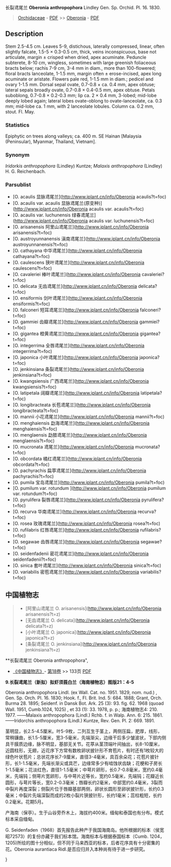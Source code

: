 长裂鸢尾兰 **Oberonia anthropophora** Lindley Gen. Sp. Orchid. Pl. 16. 1830.

> [Orchidaceae](http://www.iplant.cn/info/Orchidaceae?t=foc) - [PDF](http://www.iplant.cn/foc/pdf/Orchidaceae.pdf) >> [Oberonia](http://www.iplant.cn/info/Oberonia?t=foc) - [PDF](http://www.iplant.cn/foc/pdf/Oberonia.pdf)

## Description

Stem 2.5-4.5 cm. Leaves 5-9, distichous, laterally compressed, linear, often slightly falcate, 1.5-5 × 0.3-0.5 cm, thick, veins inconspicuous, base not articulate, margin ± crisped when dried, apex acuminate. Peduncle subterete, 8-10 cm, wingless, sometimes with large greenish foliaceous bracts below; rachis 7-9 cm, 3-4 mm in diam., more than 100-flowered; floral bracts lanceolate, 1-1.5 mm, margin often ± erose-incised, apex long acuminate or aristate. Flowers pale red, 1-1.5 mm in diam.; pedicel and ovary 1-1.5 mm. Dorsal sepal ovate, 0.7-0.8 × ca. 0.4 mm, apex obtuse; lateral sepals broadly ovate, 0.7-0.8 × 0.4-0.5 mm, apex obtuse. Petals suboblong, 0.7-0.8 × 0.2-0.3 mm; lip ca. 2 × 0.4 mm, 3-lobed; mid-lobe deeply lobed again; lateral lobes ovate-oblong to ovate-lanceolate, ca. 0.3 mm; mid-lobe ca. 1 mm, with 2 lanceolate lobules. Column ca. 0.2 mm, stout. Fl. May.

### Statistics
Epiphytic on trees along valleys; ca. 400 m. SE Hainan [Malaysia (Peninsular), Myanmar, Thailand, Vietnam].

### Synonym
*Iridorkis anthropophora* (Lindley) Kuntze; *Malaxis anthropophora* (Lindley) H. G. Reichenbach.

### Parsublist

* [O.  acaulis  显脉鸢尾兰](http://www.iplant.cn/info/Oberonia acaulis?t=foc)
* [O.  acaulis var. acaulis  显脉鸢尾兰(原变种)](http://www.iplant.cn/info/Oberonia acaulis var. acaulis?t=foc)
* [O.  acaulis var. luchunensis  绿春鸢尾兰](http://www.iplant.cn/info/Oberonia acaulis var. luchunensis?t=foc)
* [O.  arisanensis  阿里山鸢尾兰](http://www.iplant.cn/info/Oberonia arisanensis?t=foc)
* [O.  austroyunnanensis  滇南鸢尾兰](http://www.iplant.cn/info/Oberonia austroyunnanensis?t=foc)
* [O.  cathayana  中华鸢尾兰](http://www.iplant.cn/info/Oberonia cathayana?t=foc)
* [O.  caulescens  狭叶鸢尾兰](http://www.iplant.cn/info/Oberonia caulescens?t=foc)
* [O.  cavaleriei  棒叶鸢尾兰](http://www.iplant.cn/info/Oberonia cavaleriei?t=foc)
* [O.  delicata  无齿鸢尾兰](http://www.iplant.cn/info/Oberonia delicata?t=foc)
* [O.  ensiformis  剑叶鸢尾兰](http://www.iplant.cn/info/Oberonia ensiformis?t=foc)
* [O.  falconeri  短耳鸢尾兰](http://www.iplant.cn/info/Oberonia falconeri?t=foc)
* [O.  gammiei  齿瓣鸢尾兰](http://www.iplant.cn/info/Oberonia gammiei?t=foc)
* [O.  gigantea  橙黄鸢尾兰](http://www.iplant.cn/info/Oberonia gigantea?t=foc)
* [O.  integerrima  全唇鸢尾兰](http://www.iplant.cn/info/Oberonia integerrima?t=foc)
* [O.  japonica  小叶鸢尾兰](http://www.iplant.cn/info/Oberonia japonica?t=foc)
* [O.  jenkinsiana  条裂鸢尾兰](http://www.iplant.cn/info/Oberonia jenkinsiana?t=foc)
* [O.  kwangsiensis  广西鸢尾兰](http://www.iplant.cn/info/Oberonia kwangsiensis?t=foc)
* [O.  latipetala  阔瓣鸢尾兰](http://www.iplant.cn/info/Oberonia latipetala?t=foc)
* [O.  longibracteata  长苞鸢尾兰](http://www.iplant.cn/info/Oberonia longibracteata?t=foc)
* [O.  mannii  小花鸢尾兰](http://www.iplant.cn/info/Oberonia mannii?t=foc)
* [O.  menghaiensis  勐海鸢尾兰](http://www.iplant.cn/info/Oberonia menghaiensis?t=foc)
* [O.  menglaensis  勐腊鸢尾兰](http://www.iplant.cn/info/Oberonia menglaensis?t=foc)
* [O.  mucronata  鸢尾兰](http://www.iplant.cn/info/Oberonia mucronata?t=foc)
* [O.  obcordata  橘红鸢尾兰](http://www.iplant.cn/info/Oberonia obcordata?t=foc)
* [O.  pachyrachis  扁葶鸢尾兰](http://www.iplant.cn/info/Oberonia pachyrachis?t=foc)
* [O.  pumila  宝岛鸢尾兰](http://www.iplant.cn/info/Oberonia pumila?t=foc)
* [O.  pumilum var. rotundum  ](http://www.iplant.cn/info/Oberonia pumilum var. rotundum?t=foc)
* [O.  pyrulifera  裂唇鸢尾兰](http://www.iplant.cn/info/Oberonia pyrulifera?t=foc)
* [O.  recurva  华南鸢尾兰](http://www.iplant.cn/info/Oberonia recurva?t=foc)
* [O.  rosea  玫瑰鸢尾兰](http://www.iplant.cn/info/Oberonia rosea?t=foc)
* [O.  rufilabris  红唇鸢尾兰](http://www.iplant.cn/info/Oberonia rufilabris?t=foc)
* [O.  segawae  齿唇鸢尾兰](http://www.iplant.cn/info/Oberonia segawae?t=foc)
* [O.  seidenfadenii  密花鸢尾兰](http://www.iplant.cn/info/Oberonia seidenfadenii?t=foc)
* [O.  sinica  套叶鸢尾兰](http://www.iplant.cn/info/Oberonia sinica?t=foc)
* [O.  variabilis  密苞鸢尾兰](http://www.iplant.cn/info/Oberonia variabilis?t=foc)

## 中国植物志

> * [阿里山鸢尾兰  O.  arisanensis](http://www.iplant.cn/info/Oberonia arisanensis?t=z)
> * [无齿鸢尾兰  O.  delicata](http://www.iplant.cn/info/Oberonia delicata?t=z)
> * [小叶鸢尾兰  O.  japonica](http://www.iplant.cn/info/Oberonia japonica?t=z)
> * [条裂鸢尾兰  O.  jenkinsiana](http://www.iplant.cn/info/Oberonia jenkinsiana?t=z)

**长裂鸢尾兰 Oberonia anthropophora",

* [《中国植物志》](http://www.iplant.cn/frps)- [第18卷](http://www.iplant.cn/frps/vol/18) >> 133页 [PDF](http://www.iplant.cn/frps/pdf/18/133.pdf)

**9.长裂鸢尾兰（新拟）拟虾须莪白兰（海南植物志）图版21：4-5**

Oberonia anthropophora Lindl. (ex Wall. Cat. no. 1951. 1829, nom. nud.) , Gen. Sp. Orch. Pl. 16. 1830; Hook. f., Fl. Brit. Ind. 5: 684. 1888; Grant, Orch. Burma 28. 1895; Seidenf. in Dansk Bot. Ark. 25 (3): 93. fig. 62. 1968 (quoad Wall. 1951, Cumb.1024, 1025) , et 33 (1): 33. 1978, p. p.; 海南植物志4: 210. 1977. ——Malaxis anthropophora (Lindl.) Rchb. f. in Walp. Ann. 6: 215. 1861. ——Iridorchis anthropophora (Lindl.) Kuntze, Rev. Gen. Pl. 2: 669. 1891.

茎明显，长2.5-4.5厘米。叶5-9枚，二列互生于茎上，两侧压扁，肥厚，线形，常稍镰曲，长1.5-5厘米，宽3-5毫米，先端渐尖，边缘干后多少皱波状，下部内侧具干膜质边缘，脉不明显，基部无关节。花葶从茎顶端叶间抽出，长8-10厘米，近圆柱形，无翅，近花序下方常有数枚卵状披针形不育苞片，有时还有1枚较大的绿色叶状苞片；总状花序长7-9厘米，直径3-4毫米，具百余朵花；花苞片披针形，长1-1.5毫米，先端长渐尖或具芒，边缘常多少有啮蚀状齿缺；花梗和子房长1-1.5毫米；花淡红色，直径1-1.5毫米；中萼片卵形，长0.7-0.8毫米，宽约0.4毫米，先端钝；侧萼片宽卵形，与中萼片近等长，宽约0.5毫米，先端钝；花瓣近长圆形，与萼片等长，宽0.2-0.3毫米；唇瓣长约2毫米，中部宽约0.4毫米，3裂而中裂片再度深裂；侧裂片位于唇瓣基部两侧，卵状长圆形至卵状披针形，长约0.3毫米；中裂片先端深裂而成的2枚小裂片狭披针形，长约1毫米；蕊柱粗短，长约0.2毫米。花期5月。

产海南（保亭）。生于山谷旁乔木上，海拔约400米。缅甸和泰国也有分布。模式标本采自缅甸。

G. Seidenfaden（1968）首先报告此种产于我国海南岛。他所根据的标本（侯宽昭72573）的复份亦藏于我们标本馆。海南标本与根据泰国标本（Cumb. 1204，1205)所绘的图十分相似，但不同于马来西亚的标本，后者花序具有十分密集的花。Oberonia aurantiaca Ridl.是否应归并入本种尚有待于进一步研究。

}